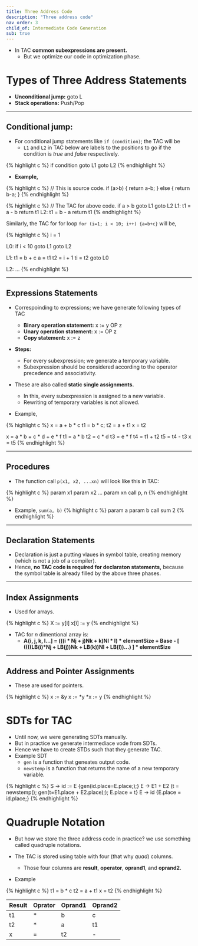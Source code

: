 ```yaml
---
title: Three Address Code
description: "Three address code"
nav_order: 3
child_of: Intermediate Code Generation
sub: true
---
```


- In TAC **common subexpressions are present.**
    - But we optimize our code in optimization phase.

# Types of Three Address Statements


- **Unconditional jump:** goto L
- **Stack operations:** Push/Pop

***

## Conditional jump:

- For conditional jump statements like `if (condition)`; the TAC will be
    - `L1` and `L2` in TAC below are labels to the positions to go if the condition is *true* and *false* respectively.

{% highlight c %}
if condition goto L1
    goto L2
{% endhighlight %}

- **Example,**

{% highlight c %}
// This is source code.
if (a>b) {
    return a-b;
} else {
    return b-a;
}
{% endhighlight %}

{% highlight c %}
// The TAC for above code.
if a > b goto L1
    goto L2
L1:
    t1 = a - b
    return t1
L2:
    t1 = b - a
    return t1
{% endhighlight %}

Similarly, the TAC for for loop `for (i=1; i < 10; i++) {a=b+c}` will be,

{% highlight c %}
i = 1

L0:
if i < 10 goto L1
    goto L2

L1:
    t1 = b + c
    a = t1
    t2 = i + 1
    ti = t2
    goto L0

L2:
    ...
{% endhighlight %}

***

## Expressions Statements

- Correspoinding to expressions; we have generate following types of TAC
    - **Binary operation statement:** x := y OP z
    - **Unary operation statement:** x := OP z
    - **Copy statement:** x := z
- **Steps:**
    - For every subexpression; we generate a temporary variable.
    - Subexpression should be considered according to the operator precedence and associativity.

- These are also called **static single assignments.**
    - In this, every subexpression is assigned to a new variable.
    - Rewriting of temporary variables is not allowed.

- Example,

{% highlight c %}
x = a + b * c
    t1 = b * c;
    t2 = a + t1
    x = t2

x = a * b + c * d + e * f
    t1 = a * b
    t2 = c * d
    t3 = e * f
    t4 = t1 + t2
    t5 = t4 - t3
    x = t5
{% endhighlight %}

***

## Procedures

- The function call `p(x1, x2, ...xn)` will look like this in TAC:

{% highlight c %}
param x1
param x2
...
param xn
call p, n
{% endhighlight %}

- Example, `sum(a, b)`
{% highlight c %}
param a
param b
call sum 2
{% endhighlight %}

***

## Declaration Statements

- Declaration is just a putting vlaues in symbol table, creating memory (which is not a job of a compiler).
- Hence, **no TAC code is required for declaraton statements,** because the symbol table is already filled by the above three phases.

***

## Index Assignments

- Used for arrays.

{% highlight c %}
X := y[i]
x[i] := y
{% endhighlight %}

- TAC for *n* dimentional array is: 
    - **A{i, j, k, l...] = (((i \* Nj + j)Nk + k)Nl \* l) \* elementSize + Base - [ ((((LB(i)\*Nj + LB(j))Nk + LB(k))Nl + LB(l))...) ] \* elementSize**

***

## Address and Pointer Assignments

- These are used for pointers.

{% highlight c %}
x := &y
x := *y
*x := y
{% endhighlight %}

# SDTs for TAC

- Until now, we were generating SDTs manually.
- But in practice we generate intermediace vode from SDTs.
- Hence we have to create STDs such that they generate TAC.
- Example SDT
    - `gen` is a function that geneates output code.
    - `newstemp` is a function that returns the name of a new temporary variable.

{% highlight c %}
S -> id := E {gen(id.place=E.place;);}
E -> E1 + E2 (t = newstemp(); gen(t=E1.place + E2.place);); E.place = t}
E -> id {E.place = id.place;}
{% endhighlight %}

# Quadruple Notation

- But how we store the three address code in practice? we use something called quadruple notations.
- The TAC is stored using table with four (that why *quad*) columns. 
    - Those four columns are **result**, **operator**, **oprand1**, and **oprand2.**

- Example

{% highlight c %}
t1 = b * c
t2 = a + t1
x = t2
{% endhighlight %}

|Result|Oprator|Oprand1|Oprand2|
|-|-|-|-|
|t1|*|b|c|
|t2|*|a|t1|
|x|=|t2|-|